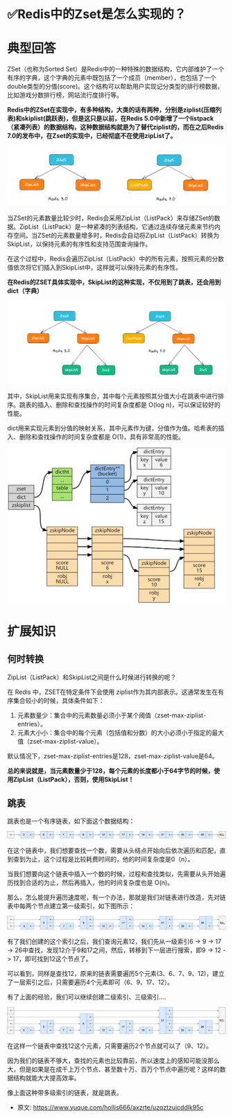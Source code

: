 # ✅Redis中的Zset是怎么实现的？
<!--page header-->

<a name="PzTbJ"></a>
# 典型回答
ZSet（也称为Sorted Set）是Redis中的一种特殊的数据结构，它内部维护了一个有序的字典，这个字典的元素中既包括了一个成员（member），也包括了一个double类型的分值(score)。这个结构可以帮助用户实现记分类型的排行榜数据，比如游戏分数排行榜，网站流行度排行等。

**Redis中的ZSet在实现中，有多种结构，大类的话有两种，分别是ziplist(压缩列表)和skiplist(跳跃表)，但是这只是以前，在Redis 5.0中新增了一个listpack（紧凑列表）的数据结构，这种数据结构就是为了替代ziplist的，而在之后Redis 7.0的发布中，在Zset的实现中，已经彻底不在使用zipList了。**

![image.png](./img/ia5bLhLwgOj0yOh_/1683438825430-ef670c73-c5f0-4a91-9795-34a9dd5e1420-422300.png)

当ZSet的元素数量比较少时，Redis会采用ZipList（ListPack）来存储ZSet的数据。ZipList（ListPack）是一种紧凑的列表结构，它通过连续存储元素来节约内存空间。当ZSet的元素数量增多时，Redis会自动将ZipList（ListPack）转换为SkipList，以保持元素的有序性和支持范围查询操作。

在这个过程中，Redis会遍历ZipList（ListPack）中的所有元素，按照元素的分数值依次将它们插入到SkipList中，这样就可以保持元素的有序性。

**在Redis的ZSET具体实现中，SkipList的这种实现，不仅用到了跳表，还会用到dict（字典）**

![image.png](./img/ia5bLhLwgOj0yOh_/1683438896470-378a453b-191d-42e3-ac97-e26b3fd6daa9-710683.png)

其中，SkipList用来实现有序集合，其中每个元素按照其分值大小在跳表中进行排序。跳表的插入、删除和查找操作的时间复杂度都是 O(log n)，可以保证较好的性能。

dict用来实现元素到分值的映射关系，其中元素作为键，分值作为值。哈希表的插入、删除和查找操作的时间复杂度都是 O(1)，具有非常高的性能。

![image.png](./img/ia5bLhLwgOj0yOh_/1683440190031-b12ca284-ef28-4862-a995-76081de09ad6-938331.png)

<a name="Ifx8q"></a>
# 扩展知识

<a name="dpTrH"></a>
## 何时转换


ZipList（ListPack）和SkipList之间是什么时候进行转换的呢？


在 Redis 中，ZSET在特定条件下会使用 ziplist作为其内部表示。这通常发生在有序集合较小的时候，具体条件如下：

1. 元素数量少：集合中的元素数量必须小于某个阈值（zset-max-ziplist-entries）。
2. 元素大小小：集合中的每个元素（包括值和分数）的大小必须小于指定的最大值（zset-max-ziplist-value）。

默认情况下，zset-max-ziplist-entries是128，zset-max-ziplist-value是64。

**总的来说就是，当元素数量少于128，每个元素的长度都小于64字节的时候，使用ZipList（ListPack），否则，使用SkipList！**

<a name="eXNg9"></a>
## 跳表

跳表也是一个有序链表，如下面这个数据结构：

![image.png](./img/ia5bLhLwgOj0yOh_/1671868102611-a17cd7ab-cc42-445a-b7cf-001a14ab979b-065556.png)

在这个链表中，我们想要查找一个数，需要从头结点开始向后依次遍历和匹配，直到查到为止，这个过程是比较耗费时间的，他的时间复杂度是0（n）。

当我们想要向这个链表中插入一个数的时候，过程和查找类似，先需要从头开始遍历找到合适的为止，然后再插入，他的时间复杂度也是 O(n)。

那么，怎么能提升遍历速度呢，有一个办法，那就是我们对链表进行改造，先对链表中每两个节点建立第一级索引，如下图所示：

![image.png](./img/ia5bLhLwgOj0yOh_/1671868119609-f901bb87-1a52-4aee-b5ac-bbc9ebc04e80-430729.png)

有了我们创建的这个索引之后，我们查询元素12，我们先从一级索引6 -> 9 -> 17 -> 26中查找，发现12介于9和17之间，然后，转移到下一层进行搜索，即9 -> 12 -> 17，即可找到12这个节点了。

可以看到，同样是查找12，原来的链表需要遍历5个元素(3、6、7、9、12)，建立了一层索引之后，只需要遍历4个元素即可（6、9、17、12）。

有了上面的经验，我们可以继续创建二级索引、三级索引....

![image.png](./img/ia5bLhLwgOj0yOh_/1671868142391-2305b965-e436-49e2-bdc8-8ae25019001a-509960.png)

在这样一个链表中查找12这个元素，只需要遍历2个节点就可以了（9、12）。

因为我们的链表不够大，查找的元素也比较靠前，所以速度上的感知可能没那么大，但是如果是在成千上万个节点、甚至数十万、百万个节点中遍历呢？这样的数据结构就能大大提高效率。

像上面这种带多级索引的链表，就是跳表。


<!--page footer-->
- 原文: <https://www.yuque.com/hollis666/axzrte/uzqztzuicddlk95c>